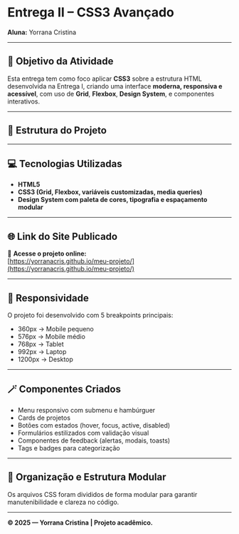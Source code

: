 # Entrega II – CSS3 Avançado  
**Aluna:** Yorrana Cristina   

---

## 🎯 Objetivo da Atividade
Esta entrega tem como foco aplicar **CSS3** sobre a estrutura HTML desenvolvida na Entrega I, criando uma interface **moderna, responsiva e acessível**, com uso de **Grid**, **Flexbox**, **Design System**, e componentes interativos.

---

## 🧩 Estrutura do Projeto

---

## 💻 Tecnologias Utilizadas
- **HTML5**
- **CSS3 (Grid, Flexbox, variáveis customizadas, media queries)**
- **Design System com paleta de cores, tipografia e espaçamento modular**

---

## 🌐 Link do Site Publicado
🔗 **Acesse o projeto online:**  
[https://yorranacris.github.io/meu-projeto/](https://yorranacris.github.io/meu-projeto/)

---

## 📱 Responsividade
O projeto foi desenvolvido com 5 breakpoints principais:
- 360px → Mobile pequeno  
- 576px → Mobile médio  
- 768px → Tablet  
- 992px → Laptop  
- 1200px → Desktop  

---

## 🪄 Componentes Criados
- Menu responsivo com submenu e hambúrguer  
- Cards de projetos  
- Botões com estados (hover, focus, active, disabled)  
- Formulários estilizados com validação visual  
- Componentes de feedback (alertas, modais, toasts)  
- Tags e badges para categorização  

---

## 📂 Organização e Estrutura Modular
Os arquivos CSS foram divididos de forma modular para garantir manutenibilidade e clareza no código.

---

**© 2025 — Yorrana Cristina | Projeto acadêmico.**
